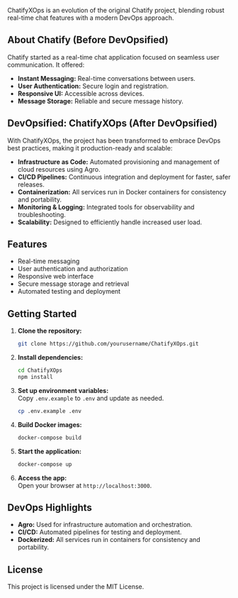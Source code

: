 ChatifyXOps is an evolution of the original Chatify project, blending robust real-time chat features with a modern DevOps approach. 

## About Chatify (Before DevOpsified)

Chatify started as a real-time chat application focused on seamless user communication. It offered:
- **Instant Messaging:** Real-time conversations between users.
- **User Authentication:** Secure login and registration.
- **Responsive UI:** Accessible across devices.
- **Message Storage:** Reliable and secure message history.

## DevOpsified: ChatifyXOps (After DevOpsified)

With ChatifyXOps, the project has been transformed to embrace DevOps best practices, making it production-ready and scalable:
- **Infrastructure as Code:** Automated provisioning and management of cloud resources using Agro.
- **CI/CD Pipelines:** Continuous integration and deployment for faster, safer releases.
- **Containerization:** All services run in Docker containers for consistency and portability.
- **Monitoring & Logging:** Integrated tools for observability and troubleshooting.
- **Scalability:** Designed to efficiently handle increased user load.

## Features

- Real-time messaging
- User authentication and authorization
- Responsive web interface
- Secure message storage and retrieval
- Automated testing and deployment

## Getting Started

1. **Clone the repository:**
    ```bash
    git clone https://github.com/yourusername/ChatifyXOps.git
    ```
2. **Install dependencies:**
    ```bash
    cd ChatifyXOps
    npm install
    ```
3. **Set up environment variables:**  
   Copy `.env.example` to `.env` and update as needed.
    ```bash
    cp .env.example .env
    ```
4. **Build Docker images:**
    ```bash
    docker-compose build
    ```
5. **Start the application:**
    ```bash
    docker-compose up
    ```
6. **Access the app:**  
   Open your browser at `http://localhost:3000`.

## DevOps Highlights

- **Agro:** Used for infrastructure automation and orchestration.
- **CI/CD:** Automated pipelines for testing and deployment.
- **Dockerized:** All services run in containers for consistency and portability.

## License

This project is licensed under the MIT License.
